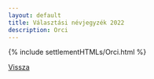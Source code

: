 ```yaml
---
layout: default
title: Választási névjegyzék 2022
description: Orci
---
```


{% include settlementHTMLs/Orci.html %}

[Vissza](./)